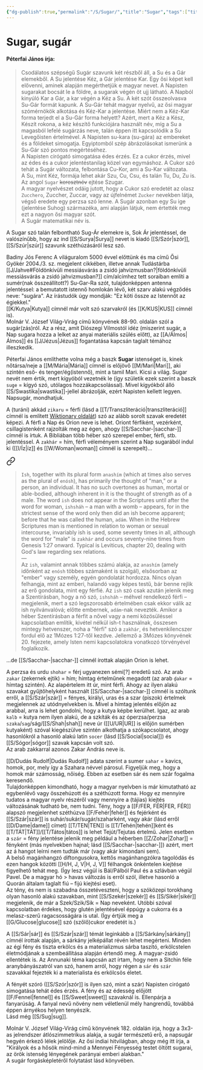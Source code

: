 ```yaml
---
{"dg-publish":true,"permalink":"/S/Sugar/","title":"Sugar","tags":["titleandheadingonedontmatch","containstransclusions"],"created":"2025-10-17T00:43","updated":"2025-10-17T00:44"}
---
```



# Sugar, sugár

#### Péterfai János írja:

> Csodálatos szépségű Sugár szavunk két részből áll, a Su és a Gár elemekből. A Su jelentése Kéz, a Gár jelentése Kar. Egy ősi képet kell elővenni, aminek alapján megérthetjük e magyar nevet. A Napisten sugarakat bocsát le a földre, a sugarak végén öt ujj látható. A Napból kinyúló Kar a Gár, a kar végén a Kéz a Su. A két szót összeolvasva Su-Gár formát kapunk. A Su-Gár tehát magyar nyelvű, az ősi magyar szómérnökök alkotása és Kéz-Kar a jelentése. Miért nem a Kéz-Kar forma terjedt el a Su-Gár forma helyett? Azért, mert a Kéz a Kész, Készít rokona, a kéz készítő funkciójára használt név, míg a Su a magasból lefelé sugárzás neve, talán éppen itt kapcsolódik a Su Levegőisten értelmével. A Napisten su-kara (su-gára) az embereket és a földeket simogatja. Egyiptomból szép ábrázolásokat ismerünk a Su-Gár szó pontos megértéséhez.  
> A Napisten cirógató simogatása édes érzés. Ez a cukor érzés, mivel az édes és a cukor jelentéstanilag közel van egymáshoz. A Cukor szó tehát a Sugár változata, felbontása Cu-Kor, ami a Su-Kar változata.  
> A Su, mint Kéz, formája lehet akár Szu, Cu, Csu, és talán Tu, Du, Zu is. Az angol `Sugar` ~~keresztnév~~ ejtése Szugar.  
> A magyar nyelvészet odáig jutott, hogy a Cukor szó eredetét az olasz `Zucchero`, Zuccher, Zuccar, vagy az újfelnémet `Zucker` nevekben látja, végső eredete egy perzsa szó lenne. A Sugár azonban egy Su ige (jelentése Suhog) származéka, ami alapján látjuk, nem értették meg ezt a nagyon ősi magyar szót.  
> A Sugár matematikai név is.  

A Sugar szó talán felbontható Sug-Ár elemekre is, Sok Ár jelentéssel, de valószínűbb, hogy az ind [[S/Surya\|Surya]] nevet is kiadó [[S/Szór\|szór]], [[S/Szúr\|szúr]] szavunk széthúzásáról lesz szó.  

Badiny Jós Ferenc A világuralom 5000 évvel előttünk és ma című Ősi Gyökér 2004./3. sz. megjelent cikkében, illetve annak Tudástárba [[J/Jahve#Földönkívüli messiásvárás a zsidó jahvizmusban?\|földönkívüli messiásvárás a zsidó jahvizmusban?]] cím/alcímhez tett soraiban említi a sumér(nak összeállított?) Su-Gar-Ra szót, tulajdonképpen antenna jelentéssel: a bemutatott istennő homlokán lévő, két szarv alakú végződés neve: "sugára". Az írástudók úgy mondják: "Ez köti össze az Istennőt az égiekkel."  
[[K/Kutya\|Kutya]] címnél már volt szó szarvakról (és [[K/KUS\|KUS]] címnél is).  
Molnár V. József Világ-Virág című könyvének 88-90. oldalán szól a sugár(zás)ról. Az a rész, amit Diószegi Vilmostól idéz (miszerint sugár, a Nap sugara hozza a lelket az anyai materiális szülés előtt), az [[A/Álmos\|Álmos]] és [[J/Jézus\|Jézus]] fogantatása kapcsán taglalt témához illeszkedik.  

Péterfai János említhette volna még a baszk **Sugar** istenséget is, kinek nőtársa/neje a [[M/Mária\|Mária]] címnél is előjövő [[M/Mari\|Mari]], aki szintén eső- és tenger/ég(istennő), mint a tamil Mari. Kicsi a világ. Sugar nevét nem értik, mert kígyóból vezetnék le (így születik ezek szerint a baszk `suge` = kígyó szó, utólagos hozzákapcsolással). Mivel kígyókból álló [[S/Swastika\|swastika]]-jellel ábrázolják, ezért Napisten kellett legyen. Napsugár, mondhatjuk.  

A (turáni) akkád `zikaru` = férfi (lásd a [[T/Transzliteráció\|transzliteráció]] címnél is említett [Wiktionary oldalát](https://en.m.wiktionary.org/wiki/%F0%92%8D%91)) szó az alább sorolt szavak eredetét képezi. A férfi a Nap és Orion neve is lehet. Oriont férfiként, vezérként, csillagistenként rajzolták meg az égen, ahogy [[S/Sacchar-\|sacchar-]] címnél is írtuk. A Bibliában több héber szó szerepel ember, férfi, stb. jelentéssel. A `zakhár` = hím, férfi véleményem szerint a Nap sugarából indul ki ([[I/Íz\|íz]] és [[W/Woman\|woman]] címnél is szerepelt)...  

<div class="transclusion internal-embed is-loaded"><a class="markdown-embed-link" href="/A/Asszony/#b1bkp" aria-label="Open link"><svg xmlns="http://www.w3.org/2000/svg" width="24" height="24" viewBox="0 0 24 24" fill="none" stroke="currentColor" stroke-width="2" stroke-linecap="round" stroke-linejoin="round" class="svg-icon lucide-link"><path d="M10 13a5 5 0 0 0 7.54.54l3-3a5 5 0 0 0-7.07-7.07l-1.72 1.71"></path><path d="M14 11a5 5 0 0 0-7.54-.54l-3 3a5 5 0 0 0 7.07 7.07l1.71-1.71"></path></svg></a><div class="markdown-embed">



> `Ish`, together with its plural form `anashím` (which at times also serves as the plural of `enósh`), has primarily the thought of "man," or a person, an individual. It has no such overtones as human, mortal or able-bodied, although inherent in it is the thought of strength as of a male. The word `ish` does not appear in the Scriptures until after the word for woman, `ishsháh` – a man with a womb – appears, for in the strictest sense of the word only then did an ish become apparent; before that he was called the human, `adám`. When in the Hebrew Scriptures man is mentioned in relation to woman or sexual intercourse, invariably ish is used, some seventy times in all, although the word for "male" is `zakhár` and occurs seventy-nine times from Genesis 1:27 onward. Typical is Leviticus, chapter 20, dealing with God's law regarding sex relations.  
> —  
> Az `ish`, valamint annak többes számú alakja, az `anashím` (amely időnként az `enósh` többes számaként is szolgál), elsősorban az "ember" vagy személy, egyén gondolatát hordozza. Nincs olyan felhangja, mint az emberi, halandó vagy képes testű, bár benne rejlik az erő gondolata, mint egy férfié. Az `ish` szó csak azután jelenik meg a Szentírásban, hogy a nő szó, `ishsháh` – méhvel rendelkező férfi – megjelenik, mert a szó legszorosabb értelmében csak ekkor válik az ish nyilvánvalóvá; előtte embernek, `adám`-nak nevezték. Amikor a héber Szentírásban a férfit a nővel vagy a nemi közösüléssel kapcsolatban említik, kivétel nélkül ish-t használnak, összesen mintegy hetvenszer, noha a "férfi" szó a `zakhár`, és hetvenkilencszer fordul elő az 1Mózes 1:27-től kezdve. Jellemző a 3Mózes könyvének 20. fejezete, amely Isten nemi kapcsolatokra vonatkozó törvényével foglalkozik. 

</div></div>


...de [[S/Sacchar-\|sacchar-]] címnél írottak alapján Orion is lehet.  

A perzsa és urdu `shohar` = férj ugyanezen sémi\[?\] eredetű szó. Az arab `zakar` (zekernek ejtik) = hím; hímtag értelműnek megadott (az arab `ḏakar` = hímtag szintén). Az alapértelem itt úr, mint férfi. Ahogy az ilyen alakú szavakat gyűjtőhelyként használt [[S/Sacchar-\|sacchar-]] címnél is szóltunk erről, a [[S/Szár\|szár]] = fényes, királyi, uras és a szar (piszok) értelmek megjelennek az utódnyelvekben is. Mivel a hímtag jelentés előjön az arabbal, arra is lehet gondolni, hogy a kutya képbe kerülhet. Igaz, az arab `kalb` = kutya nem ilyen alakú, de a szkíták és az óperzsa/perzsa `szaka`/`sag`/ság/[[S/Shah\|shah]] neve úr ([[U/UR\|UR]] is előjön sumérben kutyaként) szóval kiegészülve szintén alkothatja a szókapcsolatot, ahogy hasonlókról a hasonló alakú latin `socer` (lásd [[S/Social\|social]]) és [[S/Sógor\|sógor]] szavak kapcsán volt szó.  
Az arab zakkarral azonos Zakar András neve is.  

[[D/Dudás Rudolf\|Dudás Rudolf]] adata szerint a sumer `sahar` = kavics, homok, por, mely így a Szahara névvel párosul. Figyeljük meg, hogy a homok már számosság, nőiség. Ebben az esetben sár és nem szár fogalma keresendő.  
Tulajdonképpen kimondható, hogy a magyar nyelvben is már kimutatható az egybenlévő vagy összehúzott és a széthúzott forma. Hogy ez mennyire tudatos a magyar nyelv részéről vagy mennyire a (tájias) kiejtés változásának tudható be, nem tudni. Tény, hogy a [[F/FER, FÉR\|FER, FÉR]] alapszó megjelenhet széthúzva [[F/Fehér\|fehér]] és fejérként és [[S/Szár\|szár]] is suhár/sukár/sugár/szaharként, vagy akár (lásd erről [[D/Dame\|dame]] címet) [[T/TEN\|TEN]] is [[T/Tehén\|tehén]]ként és [[T/TÁT\|TÁT]]/[[T/Tátos\|tátos]] is lehet Tejút/Tejutas értelmű. Jelen esetben a `szár` = fény jelentése jelenik meg például a héberben [[Z/Zohar\|Zohar]] = fényként (más nyelvekben hajnal; lásd [[S/Sacchar-\|sacchar-]]) azért, mert az á hangot leírni nem tudták már (vagy akár kimondani sem).  
A belső magánhangzó diftongusokra, kettős magánhangzókra tagolódás és ezen hangok közötti [[H/H, J, V\|H, J, V]] félhangok önkéntelen kiejtése figyelhető tehát meg. (Így lesz végül is Bál/Pálból Paul és a szlávban végül Pavel. De a magyar hó > havas változás is erről szól, illetve hasonló a Quorán általam taglalt fiú – fijú kiejtési eset).  
Az tény, és nem is szabadna összetéveszteni, hogy a szóközepi torokhang olyan hasonló alakú szavakban, mint [[S/Szekér\|szekér]] és [[S/Sikér\|sikér]] megjelenik, de már a Szek/Szik/Sik = Nap neveként. Utóbbi szóval kapcsolatban érdekes, hogy glutén jelentésével éppúgy a cukorra és a melasz-szerű ragacsosságára is utal. (Így értjük meg a [[G/Glucose\|glucose]] szó (szőlő)cukor eredetét is.)  

A [[S/Sár\|sár]] és [[S/Szár\|szár]] témát leginkább a [[S/Sárkány\|sárkány]] címnél írottak alapján, a sárkány jelképállat révén lehet megérteni. Minden az égi fény és tiszta erkölcs és a materializmus sárba taszító, erkölcstelen életmódjának a szembeállítása alapján értendő meg. A magyar-zsidó ellentétek is. Az Annunaki téma kapcsán azt írtam, hogy nem a Sitchin féle aranybányászatról van szó, hanem arról, hogy régen a `sár` és `szár` szavakkal fejezték ki a materialista és erkölcsös életet.  

A fényét szóró ([[S/Szór\|szór]] is ilyen szó, mint a szár) Napisten cirógató simogatása tehát édes érzés. A fény és az édesség előjött [[F/Fennel\|fennel]] és [[S/Sweet\|sweet]] szavaknál is. Ellenpárja a fanyarúság. A fanyal nevű növény nem véletlenül mély hangrendű, továbbá éppen árnyékos helyen tenyészik.  
Lásd még [[S/Sug\|sug]].  

Molnár V. József Világ-Virág című könyvének 182. oldalán írja, hogy a 3x3-as jelrendszer átlószimmetrikus alakja, a sugár természetű erő, a napsugár hegyén érkező lélek jelölője. Az ősi indiai hitvilágban, ahogy még itt írja, a "Királyok és a hősök mind-mind a Mennyei Fényesség testet öltött sugarai, az örök istenség lényegének parányai emberi alakban."  
A sugár forgásképletéről folytatást lásd könyvében.  